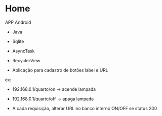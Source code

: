 # Home
APP Android 

- Java
- Sqlite
- AsyncTask
- RecyclerView

- Aplicação para cadastro de botões
label e URL

ex: 
- 192.168.0.1/quarto/on -> acende lampada
- 192.168.0.1/quarto/off -> apaga lampada

- A cada requisição, alterar URL no banco interno ON/OFF se status 200 
